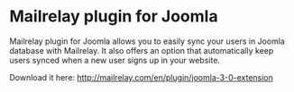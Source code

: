 # Mailrelay plugin for Joomla

Mailrelay plugin for Joomla allows you to easily sync your users in Joomla database with Mailrelay. It also offers an option that automatically keep users synced when a new user signs up in your website.

Download it here: http://mailrelay.com/en/plugin/joomla-3-0-extension
